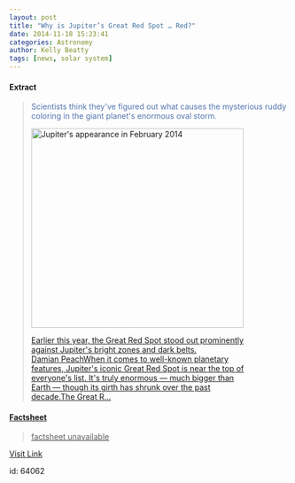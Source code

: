 ```yaml
---
layout: post
title: "Why is Jupiter’s Great Red Spot … Red?"
date: 2014-11-18 15:23:41
categories: Astronomy
author: Kelly Beatty
tags: [news, solar system]
---
```



#### Extract
><span style="color: #5274ae;">Scientists think they've figured out what causes the mysterious ruddy coloring in the giant planet's enormous oval storm.<div id="attachment_255429997" style="width: 393px" class="wp-caption alignright"><a href="http://www.damianpeach.com/jup1314/2014_02_25rgb0305.jpg"><img class="wp-image-255429997 size-large" src="http://d366w3m5tf0813.cloudfront.net/wp-content/uploads/Jupiter_2014_02_25_Peach-383x360.jpg" alt="Jupiter's appearance in February 2014" width="383" height="360" /><p class="wp-caption-text">Earlier this year, the Great Red Spot stood out prominently against Jupiter's bright zones and dark belts.<br /> Damian PeachWhen it comes to well-known planetary features, Jupiter's iconic Great Red Spot is near the top of everyone's list. It's truly enormous — much bigger than Earth — though <a href="http://www.skyandtelescope.com/astronomy-news/observing-news/jupiters-great-red-spot/" target="_blank">its girth has shrunk over the past decade.The Great R...

#### Factsheet
>factsheet unavailable

[Visit Link](http://www.skyandtelescope.com/astronomy-news/jupiters-great-red-spot-11182014/)

id:   64062
